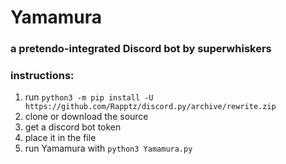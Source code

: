# Yamamura
### a pretendo-integrated Discord bot by superwhiskers

### instructions:
1. run `python3 -m pip install -U https://github.com/Rapptz/discord.py/archive/rewrite.zip`
2. clone or download the source
3. get a discord bot token
4. place it in the file
5. run Yamamura with `python3 Yamamura.py`
